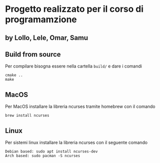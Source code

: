 # Progetto realizzato per il corso di programamzione
## by Lollo, Lele, Omar, Samu

## Build from source
Per compilare bisogna essere nella cartella `build/` e dare i comandi
```
cmake ..
make
```
## MacOS
Per MacOS installare la libreria ncurses tramite homebrew con il comando
```
brew install ncurses
```

## Linux
Per sistemi linux installare la libreria ncurses con il seguente comando
```
Debian based: sudo apt install ncurses-dev
Arch based: sudo pacman -S ncurses
```